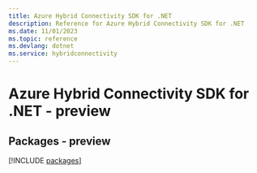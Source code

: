 ```yaml
---
title: Azure Hybrid Connectivity SDK for .NET
description: Reference for Azure Hybrid Connectivity SDK for .NET
ms.date: 11/01/2023
ms.topic: reference
ms.devlang: dotnet
ms.service: hybridconnectivity
---
```

# Azure Hybrid Connectivity SDK for .NET - preview
## Packages - preview
[!INCLUDE [packages](hybrid-connectivity-index.md)]